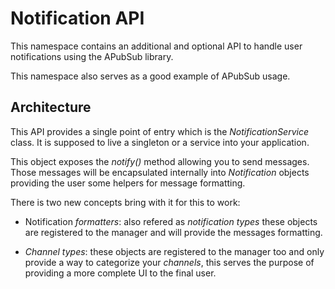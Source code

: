 # Notification API

This namespace contains an additional and optional API to handle user
notifications using the APubSub library.

This namespace also serves as a good example of APubSub usage.

## Architecture

This API provides a single point of entry which is the *NotificationService*
class. It is supposed to live a singleton or a service into your application.

This object exposes the *notify()* method allowing you to send messages. Those
messages will be encapsulated internally into *Notification* objects providing
the user some helpers for message formatting.

There is two new concepts bring with it for this to work:

* Notification *formatters*: also refered as *notification types* these
  objects are registered to the manager and will provide the messages
  formatting.

* *Channel types*: these objects are registered to the manager too and only
  provide a way to categorize your *channels*, this serves the purpose of
  providing a more complete UI to the final user.